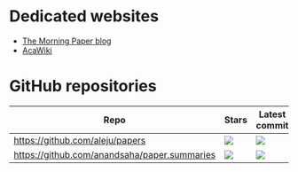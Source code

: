 # Dedicated websites

* [The Morning Paper blog](https://blog.acolyer.org/)
* [AcaWiki](https://acawiki.org)

# GitHub repositories

| Repo | Stars | Latest commit | Commit activity |
| ------------- | ------------- | ------------- | ------------- |
| https://github.com/aleju/papers | ![](https://img.shields.io/github/stars/aleju/papers.svg) | ![](https://img.shields.io/github/last-commit/aleju/papers.svg) | ![](https://img.shields.io/github/commit-activity/m/aleju/papers.svg) |
| https://github.com/anandsaha/paper.summaries | ![](https://img.shields.io/github/stars/anandsaha/paper.summaries.svg) | ![](https://img.shields.io/github/last-commit/anandsaha/paper.summaries.svg) | ![](https://img.shields.io/github/commit-activity/m/anandsaha/paper.summaries.svg) |
